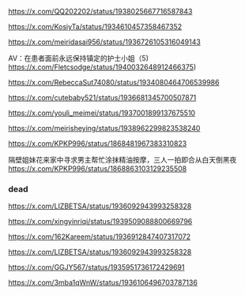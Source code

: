 https://x.com/QQ202202/status/1938025667716587843

https://x.com/KosiyTa/status/1934610457358467352

https://x.com/meiridasai956/status/1936726105316049143

AV：在患者面前永远保持镇定的护士小姐（5) <br/> https://x.com/Fletcsodge/status/1940032648912466375)

https://x.com/RebeccaSut74080/status/1934080464706539986

https://x.com/cutebaby521/status/1936681345700507871

https://x.com/youli_meimei/status/1937001899137675510

https://x.com/meirisheying/status/1938962299823538240

https://x.com/KPKP996/status/1868481967383310823

隔壁姐妹花来家中寻求男主帮忙涂抹精油按摩，三人一拍即合从白天倒黑夜
https://x.com/KPKP996/status/1868863103129235508

### dead
https://x.com/LIZBETSA/status/1936092943993258328

https://x.com/xingyinriqi/status/1939509088800669796

https://x.com/162Kareem/status/1936912847407317072

https://x.com/LIZBETSA/status/1936092943993258328

https://x.com/GGJY567/status/1935951736172429691

https://x.com/3mba1qWnW/status/1936106496703787136


